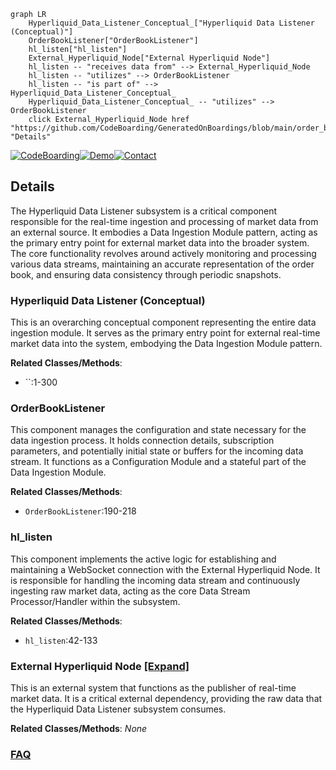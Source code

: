 ```mermaid
graph LR
    Hyperliquid_Data_Listener_Conceptual_["Hyperliquid Data Listener (Conceptual)"]
    OrderBookListener["OrderBookListener"]
    hl_listen["hl_listen"]
    External_Hyperliquid_Node["External Hyperliquid Node"]
    hl_listen -- "receives data from" --> External_Hyperliquid_Node
    hl_listen -- "utilizes" --> OrderBookListener
    hl_listen -- "is part of" --> Hyperliquid_Data_Listener_Conceptual_
    Hyperliquid_Data_Listener_Conceptual_ -- "utilizes" --> OrderBookListener
    click External_Hyperliquid_Node href "https://github.com/CodeBoarding/GeneratedOnBoardings/blob/main/order_book_server/External_Hyperliquid_Node.md" "Details"
```

[![CodeBoarding](https://img.shields.io/badge/Generated%20by-CodeBoarding-9cf?style=flat-square)](https://github.com/CodeBoarding/GeneratedOnBoardings)[![Demo](https://img.shields.io/badge/Try%20our-Demo-blue?style=flat-square)](https://www.codeboarding.org/demo)[![Contact](https://img.shields.io/badge/Contact%20us%20-%20contact@codeboarding.org-lightgrey?style=flat-square)](mailto:contact@codeboarding.org)

## Details

The Hyperliquid Data Listener subsystem is a critical component responsible for the real-time ingestion and processing of market data from an external source. It embodies a Data Ingestion Module pattern, acting as the primary entry point for external market data into the broader system. The core functionality revolves around actively monitoring and processing various data streams, maintaining an accurate representation of the order book, and ensuring data consistency through periodic snapshots.

### Hyperliquid Data Listener (Conceptual)
This is an overarching conceptual component representing the entire data ingestion module. It serves as the primary entry point for external real-time market data into the system, embodying the Data Ingestion Module pattern.


**Related Classes/Methods**:

- ``:1-300


### OrderBookListener
This component manages the configuration and state necessary for the data ingestion process. It holds connection details, subscription parameters, and potentially initial state or buffers for the incoming data stream. It functions as a Configuration Module and a stateful part of the Data Ingestion Module.


**Related Classes/Methods**:

- `OrderBookListener`:190-218


### hl_listen
This component implements the active logic for establishing and maintaining a WebSocket connection with the External Hyperliquid Node. It is responsible for handling the incoming data stream and continuously ingesting raw market data, acting as the core Data Stream Processor/Handler within the subsystem.


**Related Classes/Methods**:

- `hl_listen`:42-133


### External Hyperliquid Node [[Expand]](./External_Hyperliquid_Node.md)
This is an external system that functions as the publisher of real-time market data. It is a critical external dependency, providing the raw data that the Hyperliquid Data Listener subsystem consumes.


**Related Classes/Methods**: _None_



### [FAQ](https://github.com/CodeBoarding/GeneratedOnBoardings/tree/main?tab=readme-ov-file#faq)